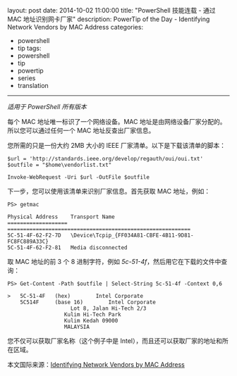 layout: post
date: 2014-10-02 11:00:00
title: "PowerShell 技能连载 - 通过 MAC 地址识别网卡厂家"
description: PowerTip of the Day - Identifying Network Vendors by MAC Address
categories:
- powershell
- tip
tags:
- powershell
- tip
- powertip
- series
- translation
---
_适用于 PowerShell 所有版本_

每个 MAC 地址唯一标识了一个网络设备。MAC 地址是由网络设备厂家分配的。所以您可以通过任何一个 MAC 地址反查出厂家信息。

您所需的只是一份大约 2MB 大小的 IEEE 厂家清单。以下是下载该清单的脚本：

    $url = 'http://standards.ieee.org/develop/regauth/oui/oui.txt'
    $outfile = "$home\vendorlist.txt"
    
    Invoke-WebRequest -Uri $url -OutFile $outfile

下一步，您可以使用该清单来识别厂家信息。首先获取 MAC 地址，例如：

    PS> getmac
    
    Physical Address    Transport Name                                            
    =================== ==========================================================
    5C-51-4F-62-F2-7D   \Device\Tcpip_{FF034A81-CBFE-4B11-9D81-FC8FC889A33C}      
    5C-51-4F-62-F2-81   Media disconnected  

取 MAC 地址的前 3 个 8 进制字符，例如 _5c-51-4f_，然后用它在下载的文件中查询：

    PS> Get-Content -Path $outfile | Select-String 5c-51-4f -Context 0,6
    
    >   5C-51-4F   (hex)        Intel Corporate
        5C514F     (base 16)        Intel Corporate
                        Lot 8, Jalan Hi-Tech 2/3
                      Kulim Hi-Tech Park
                      Kulim Kedah 09000
                      MALAYSIA

您不仅可以获取厂家名称（这个例子中是 Intel），而且还可以获取厂家的地址和所在区域。

<!--more-->
本文国际来源：[Identifying Network Vendors by MAC Address](http://community.idera.com/powershell/powertips/b/tips/posts/identifying-network-vendors-by-mac-address)
